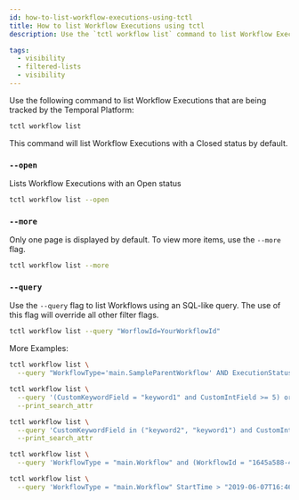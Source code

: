 ```yaml
---
id: how-to-list-workflow-executions-using-tctl
title: How to list Workflow Executions using tctl
description: Use the `tctl workflow list` command to list Workflow Executions that are being tracked by the Temporal Platform.

tags:
  - visibility
  - filtered-lists
  - visibility
---
```


Use the following command to list Workflow Executions that are being tracked by the Temporal Platform:

```bash
tctl workflow list
```

This command will list Workflow Executions with a Closed status by default.

### `--open`

Lists Workflow Executions with an Open status

```bash
tctl workflow list --open
```

### `--more`

Only one page is displayed by default.
To view more items, use the `--more` flag.

```bash
tctl workflow list --more
```

### `--query`

Use the `--query` flag to list Workflows using an SQL-like query.
The use of this flag will override all other filter flags.

```bash
tctl workflow list --query "WorflowId=YourWorkflowId"
```
More Examples:

```bash
tctl workflow list \
  --query "WorkflowType='main.SampleParentWorkflow' AND ExecutionStatus='Running'"
```

```bash
tctl workflow list \
  --query '(CustomKeywordField = "keyword1" and CustomIntField >= 5) or CustomKeywordField = "keyword2"' \
  --print_search_attr
```

```bash
tctl workflow list \
  --query 'CustomKeywordField in ("keyword2", "keyword1") and CustomIntField >= 5 and CloseTime between "2018-06-07T16:16:36-08:00" and "2019-06-07T16:46:34-08:00" order by CustomDatetimeField desc' \
  --print_search_attr
```

```bash
tctl workflow list \
  --query 'WorkflowType = "main.Workflow" and (WorkflowId = "1645a588-4772-4dab-b276-5f9db108b3a8" or RunId = "be66519b-5f09-40cd-b2e8-20e4106244dc")'
```

```bash
tctl workflow list \
  --query 'WorkflowType = "main.Workflow" StartTime > "2019-06-07T16:46:34-08:00" and ExecutionStatus = "Running"'
```
